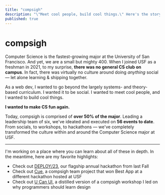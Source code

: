 ```yaml
---
title: "compsigh"
description: "\"Meet cool people, build cool things.\" Here's the story of compsigh, the computer science club I founded at the University of San Francisco."
published: true
---
```


# compsigh

Computer Science is the fastest-growing major at the University of San Francisco. And yet, we are a small but mighty 400. When I joined USF as a freshman in 2021, to my surprise, **there was no general CS club on campus**. In fact, there was virtually no culture around doing *anything* social — let alone learning & shipping together.

As a web dev, I wanted to go beyond the largely systems- and theory-based curriculum. I wanted it to be social. I wanted to meet cool people, and I wanted to build cool things.

**I wanted to make CS fun again.**

Today, compsigh is comprised of **over 50% of the major**. Leading a leadership team of six, we've ideated and executed on **56 events to date**. From socials, to workshops, to hackathons — we've completely transformed the culture within and around the Computer Science major at USF.

---

I'm working on a place where you can learn about all of these in depth. In the meantime, here are my favorite highlights:

- Check out [DEPLOY/23](https://deploy23.com), our flagship annual hackathon from last Fall
- Check out [Cue](https://cue.study), a compsigh team project that won Best App at a different hackathon hosted at USF
- Check out [U Can UI](https://www.youtube.com/watch?v=fLlz6CMZDoo), a distilled version of a compsigh workshop I led on why programmers should learn design
